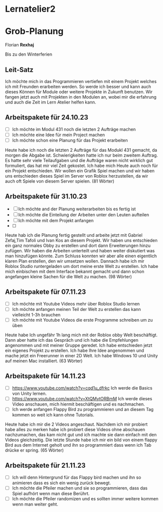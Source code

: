 # Lernatelier2

# Grob-Planung

Florian **Rexhaj**

Bis zu den Winterferien

## Leit-Satz

Ich möchte mich in das Programmieren vertiefen mit einem Projekt welches ich mit Freunden erarbeiten werden. So werde 
ich besser und kann auch dieses Können für Module oder weitere Projekte in Zukunft benutzen. Wir fangen jetzt auch mit Projekten
in den Modulen an, wobei mir die erfahrung und auch die Zeit im Lern Atelier helfen kann.

## Arbeitspakete für 24.10.23

- [ ] Ich möchte im Modul 431 noch die letzten 2 Aufträge machen
- [ ] Ich möchte eine Idee für mein Project machen
- [ ] Ich möchte schon eine Planung für das Projekt erarbeiten

Heute habe ich noch die letzten 2 Aufträge für das Modukl 431 gemacht, da morgen die Abgabe ist. Schwierigkeiten hatte ich nur beim
zweitem Auftrag. Es hatte sehr viele Teilaufgaben und die Aufträge waren nicht wirklich gut formuliert, das hat mir viel Zeit gekostet.
Ich habe mich Heute auch noch für ein Projekt entschieden. Wir wollen ein Grafik Spiel machen und wir haben uns entschieden dieses
Spiel im Server von Roblox herzustellen, da wir auch oft Spiele von diesem Server spielen. (81 Wörter)

## Arbeitspakete für 31.10.23
- [ ] Ich möchte and der Planung weiterarbeiten bis es fertig ist
- [ ] Ich möchte die Einteilung der Arbeiten unter den Leuten aufteilen
- [ ] Ich möchte mit dem Projekt anfangen
- [ ] 

Heute hab ich die Planung fertig gestellt und arbeite jetzt mit Gabriel Zefaj,Tim Tafoli und Ivan Kos an diesem Projekt. Wir haben uns 
entschieden ein ganz normales Obby zu erstellen und dort dann Erweiterungen hinzu zufügen. Wir haben die Arbeiten unterteilt und haben 
weiter diskutiert was man hinzufügen könnte. Zum Schluss konnten wir aber alle einen eigentlich klaren Plan erstellen, den wir umsetzen
wollen. Dannach habe ich mir Roblox Studio runtergeladen um dort meine erste Welt zu erstellen. Ich habe mich einbischen mit dem Interface 
bekannt gemacht und dann schon angefangen kleine Sachen für die Welt zu machen. (98 Wörter)

## Arbeitspakete für 07.11.23
- [ ] Ich möchte mit Youtube Videos mehr über Roblox Studio lernen
- [ ] Ich möchte anfangen meinen Teil der Welt zu erstellen das kann vielleicht 1-3h brauchen
- [ ] Ich möchte mit Youtube Videos die erste Programme schreiben um zu üben

Heute habe Ich ungefähr 1h lang mich mit der Roblox obby Welt beschäftigt. Dann aber hatte ich das Gespräch und ich habe die Empfehlungen angenommen und mit meiner Gruppe geredet. Ich habe entschieden jetzt ein eigenes Projekt zu erstellen. Ich habe Ihre Idee angenommen und mache jetzt ein Freerunner in einer 2D Welt. Ich habe Windows 10 und Unity auf meinen Mac installiert. (63 Wörter)

## Arbeitspakete für 14.11.23
- [ ] https://www.youtube.com/watch?v=cqd1u_dfrkc Ich werde die Basics von Unity lernen.
- [ ] https://www.youtube.com/watch?v=XtQMytORBmM Ich werde dieses Video anschauen, mich hiermit beschäftigen und es nachmachen.
- [ ] Ich werde anfangen Flappy Bird zu programmieren und an diesem Tag kommen so weit ich kann ohne Tutorials.

Heute habe ich mir die 2 Videos angeschaut. Nachdem ich mir probiert habe alles zu merken habe ich probiert diese Videos ohne abschauen nachzumachen, das kam nicht gut und ich machte sie dann einfach mit den Videos gleichzeitig. Die letzte Stunde habe ich mir ein bild von einem flappy Bird aus dem Internet geholt und ihn so programmiert dass wenn ich Tab drücke er spring. (65 Wörter)

## Arbeitspakete für 21.11.23
- [ ] Ich will denn Hintergrund für das Flappy bird machen und ihn so animieren dass es sich ein wenig zurück bewegt.
- [ ] Ich möchte die Pfeiler machen und sie so programmieren, dass das Spiel aufhört wenn man diese Berührt.
- [ ] Ich möchte die Pfeiler randomizen und es sollten immer weitere kommen wenn man weiter geht. 
